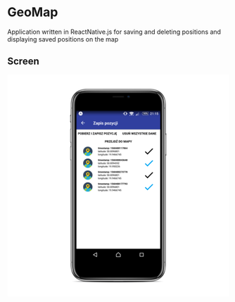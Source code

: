 # GeoMap
Application written in ReactNative.js for saving and deleting positions and displaying saved positions on the map

## Screen

![GitHub img](./preview/preview.png)
